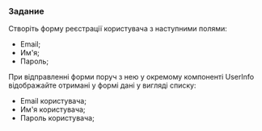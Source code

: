 ### Задание

Створіть форму реєстрації користувача з наступними полями:

- Email;
- Им'я;
- Пароль;

При відправленні форми поруч з нею у окремому компоненті UserInfo відображайте отримані у формі дані у вигляді списку:

- Email користувача;
- Им'я користувача;
- Пароль користувача;
